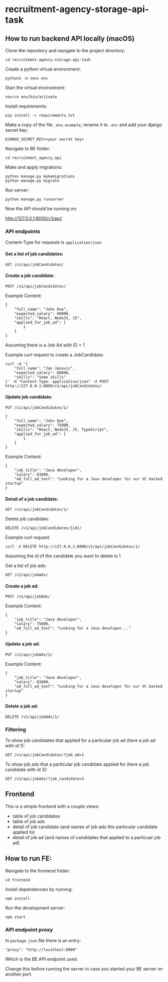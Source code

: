 # recruitment-agency-storage-api-task

## How to run backend API locally (macOS)

Clone the repository and navigate to the project directory:

`cd recruitment-agency-storage-api-task`

Create a python virtual environment:

`python3 -m venv env`

Start the virtual environment:

`source env/bin/activate`

Install requirements:

`pip install -r requirements.txt`

Make a copy of the file `.env.example`, rename it to `.env` and add your django secret key:

`DJANGO_SECRET_KEY=<your secret key>`

Navigate to BE folder:

`cd recruitment_agency_api`

Make and apply migrations:

```
python manage.py makemigrations
python manage.py migrate
```

Run server:

`python manage.py runserver`

Now the API should be running on:

http://127.0.0.1:8000/v1/api/

### API endpoints

Content-Type for requests is `application/json`

#### Get a list of job candidates:

`GET /v1/api/jobCandidates/`

#### Create a job candidate:

`POST /v1/api/jobCandidates/`

Example Content:
```
{
    "full_name": "John Doe",
    "expected_salary": 60000,
    "skills": "React, NodeJS, JS",
    "applied_for_job_ad": [
        1
    ]
}
```
Assuming there is a Job Ad with ID = 1

Example curl request to create a JobCandidate:

```
curl -d '{
    "full_name": "Jan Janovic",    
    "expected_salary": 60000,
    "skills": "Some skills"       
}' -H "Content-Type: application/json" -X POST http://127.0.0.1:8000/v1/api/jobCandidates/
```

#### Update job candidate:

`PUT /v1/api/jobCandidates/1/`

```
{
    "full_name": "John Doe",
    "expected_salary": 75000,
    "skills": "React, NodeJS, JS, TypeScript",
    "applied_for_job_ad": [
        1
    ]
}
```

Example Content:
```
{
    "job_title": "Java developer",
    "salary": 81000,
    "ad_full_ad_text": "Looking for a Java developer for our VC backed startup"
}
```

#### Detail of a job candidate:

`GET /v1/api/jobCandidates/1/`

Delete job candidate:

`DELETE /v1/api/jobCandidates/{id}/`

Example curl request:
```
curl -X DELETE http://127.0.0.1:8000/v1/api/jobCandidates/1/
```
Assuming the id of the candidate you want to delete is 1

Get a list of job ads:

`GET /v1/api/jobAds/`

#### Create a job ad:

`POST /v1/api/jobAds/`

Example Content:
```
{
    "job_title": "Java developer",
    "salary": 75000,
    "ad_full_ad_text": "Looking for a Java developer..."
}
```

#### Update a job ad:

`PUT /v1/api/jobAds/1/`

Example Content:
```
{
    "job_title": "Java developer",
    "salary": 81000,
    "ad_full_ad_text": "Looking for a Java developer for our VC backed startup"
}
```

#### Delete a job ad:

`DELETE /v1/api/jobAds/1/`

### Filtering
To show job candidates that applied for a particular job ad (here a job ad with id 1):

`GET /v1/api/jobCandidates/?job_ad=1`

To show job ads that a particular job candidate applied for (here a job candidate with id 3):

`GET /v1/api/jobAds/?job_candidate=3`

## Frontend
This is a simple frontend with a couple views:

* table of job candidates
* table of job ads
* detail of job candidate (and names of job ads this particular candidate applied to)
* detail of job ad (and names of candidates that applied to a particuar job ad)

## How to run FE:

Navigate to the frontend folder:

`cd frontend`

Install dependencies by running:

`npm install`

Run the development server:

`npm start`

### API endpoint proxy

In `package.json` file there is an entry:
```
"proxy": "http://localhost:8000"
```

Which is the BE API endpoint used.

Change this before running the server in case you started your BE server on another port.
